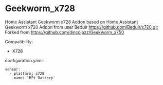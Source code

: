 # Geekworm_x728
Home Assistant Geekworm x728 Addon based on Home Assistant Geekworm x720 Addon from user Beduir https://github.com/Beduir/x720.git
Forked from https://github.com/dincojazz/Geekworm_x750

Сompatibility:
- X728

configuration.yaml:

	sensor:
  	  - platform: x728
	    name: 'RPi Battery'
